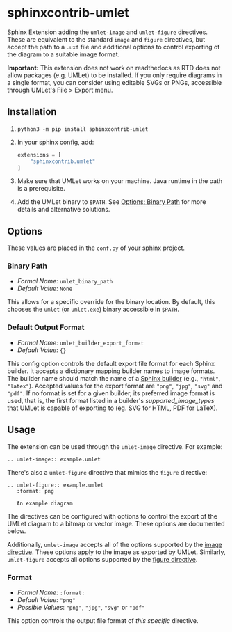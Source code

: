 # sphinxcontrib-umlet

Sphinx Extension adding the `umlet-image` and `umlet-figure` directives.
These are equivalent to the standard `image` and `figure` directives, but
accept the path to a `.uxf` file and additional options to control
exporting of the diagram to a suitable image format. 

**Important:** This extension does not work on readthedocs as RTD does not allow
packages (e.g. UMLet) to be installed. If you only require diagrams in a single
format, you can consider using editable SVGs or PNGs, accessible through
UMLet's File > Export menu.

## Installation

1. `python3 -m pip install sphinxcontrib-umlet`
2. In your sphinx config, add:

    ```python
    extensions = [
        "sphinxcontrib.umlet"
    ]
    ```

3. Make sure that UMLet works on your machine. Java runtime in the path is a prerequisite.

4. Add the UMLet binary to `$PATH`. See [Options: Binary Path](#binary-path)
   for more details and alternative solutions.

## Options
These values are placed in the `conf.py` of your sphinx project.

### Binary Path
- *Formal Name*: `umlet_binary_path`
- *Default Value*: `None`

This allows for a specific override for the binary location. By default, this
chooses the `umlet` (or `umlet.exe`) binary accessible in `$PATH`.

### Default Output Format
- *Formal Name*: `umlet_builder_export_format`
- *Default Value*: `{}`

This config option controls the default export file format for each Sphinx
builder. It accepts a dictionary mapping builder names to image formats. The
builder name should match the name of a [Sphinx builder](https://www.sphinx-doc.org/en/master/usage/builders/index.html)
(e.g., `"html"`, `"latex"`). Accepted values for the export format are `"png"`,
`"jpg"`, `"svg"` and `"pdf"`. If no format is set for a given builder, its
preferred image format is used, that is, the first format listed in a builder's
_supported_image_types_ that UMLet is capable of exporting to (eg. SVG for
HTML, PDF for LaTeX). 

## Usage
The extension can be used through the `umlet-image` directive. For example:
```
.. umlet-image:: example.umlet
```

There's also a `umlet-figure` directive that mimics the `figure` directive:
```
.. umlet-figure:: example.umlet
   :format: png

   An example diagram
```

The directives can be configured with options to control the export of the
UMLet diagram to a bitmap or vector image. These options are documented below.

Additionally, `umlet-image` accepts all of the options supported by the
[image directive](https://docutils.sourceforge.io/docs/ref/rst/directives.html#image).
These options apply to the image as exported by UMLet. Similarly,
`umlet-figure` accepts all options supported by the [figure directive](https://docutils.sourceforge.io/docs/ref/rst/directives.html#figure).

### Format
- *Formal Name*: `:format:`
- *Default Value*: `"png"`
- *Possible Values*: `"png"`, `"jpg"`, `"svg"` or `"pdf"`

This option controls the output file format of *this specific* directive.
